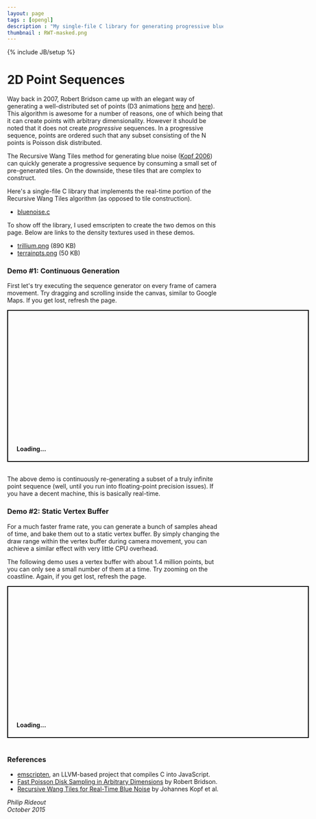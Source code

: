 ```yaml
---
layout: page
tags : [opengl]
description : "My single-file C library for generating progressive blue noise sequences via Recursive Wang Tiles."
thumbnail : RWT-masked.png
---
```

{% include JB/setup %}

# 2D Point Sequences

Way back in 2007, Robert Bridson came up with an elegant way of generating a well-distributed set of points (D3 animations [here](http://bl.ocks.org/mbostock/19168c663618b7f07158) and [here](http://bl.ocks.org/mbostock/dbb02448b0f93e4c82c3)).  This algorithm is awesome for a number of reasons, one of which being that it can create points with arbitrary dimensionality.  However it should be noted that it does not create _progressive_ sequences.  In a progressive sequence, points are ordered such that any subset consisting of the N points is Poisson disk distributed.

The Recursive Wang Tiles method for generating blue noise ([Kopf 2006](http://github.prideout.net/rwt/Kopf2006.pdf)) can quickly generate a progressive sequence by consuming a small set of pre-generated tiles.  On the downside, these tiles that are complex to construct.

Here's a single-file C library that implements the real-time portion of the Recursive Wang Tiles algorithm (as opposed to tile construction).

* [bluenoise.c](https://github.com/prideout/parg/blob/master/src/bluenoise.c)

To show off the library, I used emscripten to create the two demos on this page.  Below are links to the density textures used in these demos.

* [trillium.png](http://github.prideout.net/assets/trillium.png) (890 KB)
* [terrainpts.png](http://github.prideout.net/assets/terrainpts.png) (50 KB)

### Demo #1: Continuous Generation

First let's try executing the sequence generator on every frame of camera movement.  Try dragging and scrolling inside the canvas, similar to Google Maps.  If you get lost, refresh the page.

<div style="width:700px;height:350px;border:solid 2px black;position:relative">
    <div style="z-index:0;bottom:0;left:0;position:absolute;width:100%;padding:20px;font-weight:bold">
        Loading...
    </div>
    <canvas style="z-index:2;bottom:0;left:0;position:absolute;width:400px;height:300px" id="trillium" >
    </canvas>
</div>

<br>

The above demo is continuously re-generating a subset of a truly infinite point sequence (well, until you run into floating-point precision issues).  If you have a decent machine, this is basically real-time.

### Demo #2: Static Vertex Buffer

For a much faster frame rate, you can generate a bunch of samples ahead of time, and bake them out to a static vertex buffer.  By simply changing the draw range within the vertex buffer during camera movement, you can achieve a similar effect with very little CPU overhead.

The following demo uses a vertex buffer with about 1.4 million points, but you can only see a small number of them at a time.  Try zooming on the coastline.  Again, if you get lost, refresh the page.

<div style="width:700px;height:350px;border:solid 2px black;position:relative">
    <div style="z-index:0;bottom:0;left:0;position:absolute;width:100%;padding:20px;font-weight:bold">
        Loading...
    </div>
    <canvas style="z-index:2;bottom:0;left:0;position:absolute;width:400px;height:300px" id="terrainpts" >
    </canvas>
</div>

<br>

### References

* [emscripten](http://emscripten.org), an LLVM-based project that compiles C into JavaScript.
* [Fast Poisson Disk Sampling in Arbitrary Dimensions](https://www.cs.ubc.ca/~rbridson/docs/bridson-siggraph07-poissondisk.pdf) by Robert Bridson.
* [Recursive Wang Tiles for Real-Time Blue Noise](http://github.prideout.net/rwt/Kopf2006.pdf) by Johannes Kopf et al.

<i>
Philip Rideout
<br>
October 2015
</i>

<script src="{{ ASSET_PATH }}/scripts/jquery-1.11.2.min.js"></script>
<script src="{{ ASSET_PATH }}/scripts/terrainpts.js"></script>
<script src="{{ ASSET_PATH }}/scripts/parg.js"></script>
<script>
    var baseurl = '{{ ASSET_PATH }}/';
    var terrainpts_app = new PargApp('#terrainpts', '', baseurl);
</script>
<script src="{{ ASSET_PATH }}/scripts/trillium.js"></script>
<script src="{{ ASSET_PATH }}/scripts/parg.js"></script>
<script>
    var trillium_app = new PargApp('#trillium', '', baseurl);
</script>
